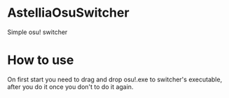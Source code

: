 # AstelliaOsuSwitcher
Simple osu! switcher

# How to use
On first start you need to drag and drop osu!.exe to switcher's executable,
after you do it once you don't to do it again.
